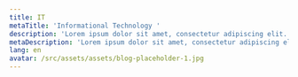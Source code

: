```yaml
---
title: IT
metaTitle: 'Informational Technology '
description: 'Lorem ipsum dolor sit amet, consectetur adipiscing elit. Donec non dia'
metaDescription: 'Lorem ipsum dolor sit amet, consectetur adipiscing elit. Donec non dia'
lang: en
avatar: /src/assets/assets/blog-placeholder-1.jpg
---
```


